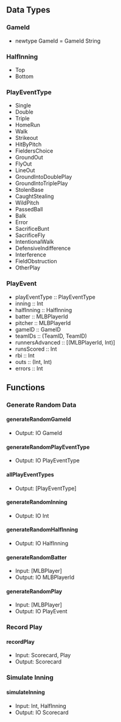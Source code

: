## Data Types

### GameId

-   newtype GameId = GameId String

### HalfInning

-   Top
-   Bottom

### PlayEventType

-   Single
-   Double
-   Triple
-   HomeRun
-   Walk
-   Strikeout
-   HitByPitch
-   FieldersChoice
-   GroundOut
-   FlyOut
-   LineOut
-   GroundIntoDoublePlay
-   GroundIntoTriplePlay
-   StolenBase
-   CaughtStealing
-   WildPitch
-   PassedBall
-   Balk
-   Error
-   SacrificeBunt
-   SacrificeFly
-   IntentionalWalk
-   DefensiveIndifference
-   Interference
-   FieldObstruction
-   OtherPlay

### PlayEvent

-   playEventType :: PlayEventType
-   inning :: Int
-   halfInning :: HalfInning
-   batter :: MLBPlayerId
-   pitcher :: MLBPlayerId
-   gameID :: GameID
-   teamIDs :: (TeamID, TeamID)
-   runnersAdvanced :: [(MLBPlayerId, Int)]
-   runsScored :: Int
-   rbi :: Int
-   outs :: (Int, Int)
-   errors :: Int

## Functions

### Generate Random Data

#### generateRandomGameId

-   Output: IO GameId

#### generateRandomPlayEventType

-   Output: IO PlayEventType

#### allPlayEventTypes

-   Output: [PlayEventType]

#### generateRandomInning

-   Output: IO Int

#### generateRandomHalfInning

-   Output: IO HalfInning

#### generateRandomBatter

-   Input: [MLBPlayer]
-   Output: IO MLBPlayerId

#### generateRandomPlay

-   Input: [MLBPlayer]
-   Output: IO PlayEvent

### Record Play

#### recordPlay

-   Input: Scorecard, Play
-   Output: Scorecard

### Simulate Inning

#### simulateInning

-   Input: Int, HalfInning
-   Output: IO Scorecard